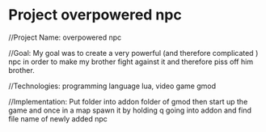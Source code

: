 # Project overpowered npc

//Project Name:  overpowered npc

//Goal: My goal was to create a very powerful (and therefore complicated ) npc in order to make my brother fight against it and therefore piss off him brother.

//Technologies: programming language lua, video game gmod

//Implementation: Put folder into addon folder of gmod then start up the game and once in a map spawn it by holding q going into addon and find file name of newly added npc
